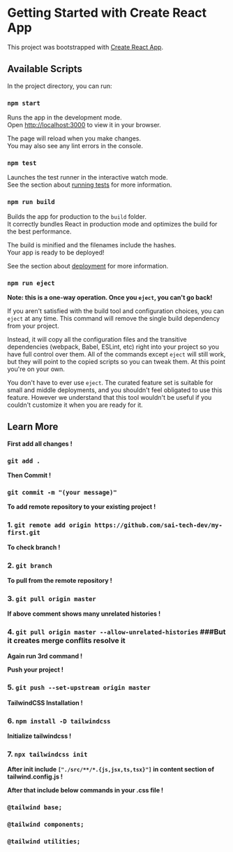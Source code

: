 # Getting Started with Create React App

This project was bootstrapped with [Create React App](https://github.com/facebook/create-react-app).

## Available Scripts

In the project directory, you can run:

### `npm start`

Runs the app in the development mode.\
Open [http://localhost:3000](http://localhost:3000) to view it in your browser.

The page will reload when you make changes.\
You may also see any lint errors in the console.

### `npm test`

Launches the test runner in the interactive watch mode.\
See the section about [running tests](https://facebook.github.io/create-react-app/docs/running-tests) for more information.

### `npm run build`

Builds the app for production to the `build` folder.\
It correctly bundles React in production mode and optimizes the build for the best performance.

The build is minified and the filenames include the hashes.\
Your app is ready to be deployed!

See the section about [deployment](https://facebook.github.io/create-react-app/docs/deployment) for more information.

### `npm run eject`

**Note: this is a one-way operation. Once you `eject`, you can't go back!**

If you aren't satisfied with the build tool and configuration choices, you can `eject` at any time. This command will remove the single build dependency from your project.

Instead, it will copy all the configuration files and the transitive dependencies (webpack, Babel, ESLint, etc) right into your project so you have full control over them. All of the commands except `eject` will still work, but they will point to the copied scripts so you can tweak them. At this point you're on your own.

You don't have to ever use `eject`. The curated feature set is suitable for small and middle deployments, and you shouldn't feel obligated to use this feature. However we understand that this tool wouldn't be useful if you couldn't customize it when you are ready for it.

## Learn More

**First add all changes !**
### `git add .`

**Then Commit !**
### `git commit -m "(your message)"`

**To add remote repository to your existing project !**
### 1. `git remote add origin https://github.com/sai-tech-dev/my-first.git`

**To check branch !**
### 2. `git branch`

**To pull from the remote repository !**
### 3. `git pull origin master`

**If above comment shows many unrelated histories !**
### 4. `git pull origin master --allow-unrelated-histories` ###But it creates merge conflits resolve it

**Again run 3rd command !**

**Push your project !**
### 5. `git push --set-upstream origin master`

**TailwindCSS Installation !**
### 6. `npm install -D tailwindcss`

**Initialize tailwindcss !**
### 7. `npx tailwindcss init`

**After init include `["./src/**/*.{js,jsx,ts,tsx}"]` in content section of tailwind.config.js !**

**After that include below commands in your .css file !**
### `@tailwind base;`
### `@tailwind components;`
### `@tailwind utilities;`